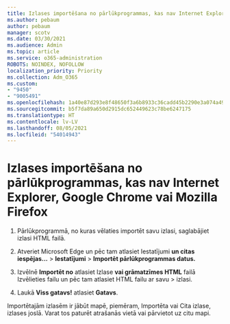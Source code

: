 ```yaml
---
title: Izlases importēšana no pārlūkprogrammas, kas nav Internet Explorer, Google Chrome vai Mozilla Firefox
ms.author: pebaum
author: pebaum
manager: scotv
ms.date: 03/30/2021
ms.audience: Admin
ms.topic: article
ms.service: o365-administration
ROBOTS: NOINDEX, NOFOLLOW
localization_priority: Priority
ms.collection: Adm_O365
ms.custom:
- "9450"
- "9005491"
ms.openlocfilehash: 1a40e87d293e8f48650f3a6b8933c36cadd45b2290e3a074a499c964a274d59b
ms.sourcegitcommit: b5f7da89a650d2915dc652449623c78be6247175
ms.translationtype: HT
ms.contentlocale: lv-LV
ms.lasthandoff: 08/05/2021
ms.locfileid: "54014943"
---
```

# <a name="import-favorites-from-a-browser-other-than-internet-explorer-google-chrome-or-mozilla-firefox"></a>Izlases importēšana no pārlūkprogrammas, kas nav Internet Explorer, Google Chrome vai Mozilla Firefox

1. Pārlūkprogrammā, no kuras vēlaties importēt savu izlasi, saglabājiet izlasi HTML failā.

1. Atveriet Microsoft Edge un pēc tam atlasiet Iestatījumi **un citas iespējas...**  >  **Iestatījumi**  >  **Importēt pārlūkprogrammas datus.**

1. Izvēlnē **Importēt no** atlasiet Izlase **vai grāmatzīmes HTML** failā Izvēlieties failu un pēc tam atlasiet HTML failu ar savu  >  izlasi.

1. Laukā **Viss gatavs!** atlasiet **Gatavs**.

Importētajām izlasēm ir jābūt mapē, piemēram, Importēta vai Cita izlase, izlases joslā. Varat tos paturēt atrašanās vietā vai pārvietot uz citu mapi.